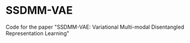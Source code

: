 # SSDMM-VAE
Code for the paper "SSDMM-VAE: Variational Multi-modal Disentangled Representation Learning"
